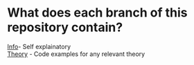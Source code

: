 # What does each branch of this repository contain?

[Info](https://github.com/RobertAJCoates/Deconvolution-of-data-/tree/Info)- Self explainatory <br/>
[Theory]() - Code examples for any relevant theory

